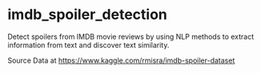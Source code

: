 # imdb_spoiler_detection
Detect spoilers from IMDB movie reviews by using NLP methods to extract information from text and discover text similarity.

Source Data at https://www.kaggle.com/rmisra/imdb-spoiler-dataset
